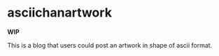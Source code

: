 # asciichanartwork

**WIP**

This is a blog that users could post an artwork in shape of ascii format.

